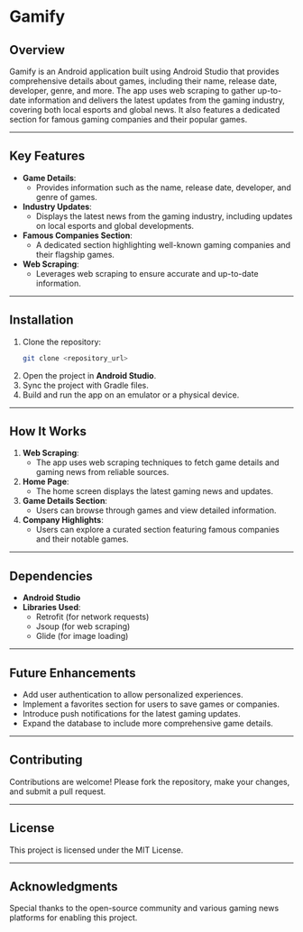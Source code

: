 # Gamify

## Overview
Gamify is an Android application built using Android Studio that provides comprehensive details about games, including their name, release date, developer, genre, and more. The app uses web scraping to gather up-to-date information and delivers the latest updates from the gaming industry, covering both local esports and global news. It also features a dedicated section for famous gaming companies and their popular games.

---

## Key Features
- **Game Details**:
  - Provides information such as the name, release date, developer, and genre of games.
- **Industry Updates**:
  - Displays the latest news from the gaming industry, including updates on local esports and global developments.
- **Famous Companies Section**:
  - A dedicated section highlighting well-known gaming companies and their flagship games.
- **Web Scraping**:
  - Leverages web scraping to ensure accurate and up-to-date information.

---

## Installation
1. Clone the repository:
   ```bash
   git clone <repository_url>
   ```
2. Open the project in **Android Studio**.
3. Sync the project with Gradle files.
4. Build and run the app on an emulator or a physical device.

---

## How It Works
1. **Web Scraping**:
   - The app uses web scraping techniques to fetch game details and gaming news from reliable sources.
2. **Home Page**:
   - The home screen displays the latest gaming news and updates.
3. **Game Details Section**:
   - Users can browse through games and view detailed information.
4. **Company Highlights**:
   - Users can explore a curated section featuring famous companies and their notable games.

---

## Dependencies
- **Android Studio**
- **Libraries Used**:
  - Retrofit (for network requests)
  - Jsoup (for web scraping)
  - Glide (for image loading)

---

## Future Enhancements
- Add user authentication to allow personalized experiences.
- Implement a favorites section for users to save games or companies.
- Introduce push notifications for the latest gaming updates.
- Expand the database to include more comprehensive game details.

---

## Contributing
Contributions are welcome! Please fork the repository, make your changes, and submit a pull request.

---

## License
This project is licensed under the MIT License.

---

## Acknowledgments
Special thanks to the open-source community and various gaming news platforms for enabling this project.


